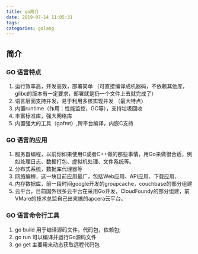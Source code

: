 ```yaml
---
title: go简介
date: 2019-07-14 11:05:31
tags:
categories: golang
---
```


## 简介

### GO 语言特点
1. 运行效率高，开发高效，部署简单  （可直接编译成机器码，不依赖其他库，glibc的版本有一定要求，部署就是扔一个文件上去就完成了）
2. 语言层面支持并发，易于利用多核实现并发  （最大特点）
3. 内置runtime（作用：性能监控，GC等），支持垃圾回收
4. 丰富标准库，强大网络库
5. 内置强大的工具（gofmt）,跨平台编译，内嵌C支持

### GO 语言的应用
1. 服务器编程，以前你如果使用C或者C++做的那些事情，用Go来做很合适，例如处理日志、数据打包、虚拟机处理、文件系统等。
2. 分布式系统，数据库代理器等
3. 网络编程，这一块目前应用最广，包括Web应用、API应用、下载应用、
4. 内存数据库，前一段时间google开发的groupcache，couchbase的部分组建
5. 云平台，目前国外很多云平台在采用Go开发，CloudFoundy的部分组建，前VMare的技术总监自己出来搞的apcera云平台。

### GO 语言命令行工具
1. go build  用于编译源码文件，代码包，依赖包;
2. go run    可以编译并运行Go源码文件
3. go get    主要用来动态获取远程代码包

